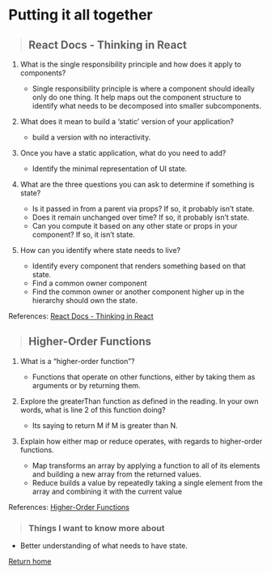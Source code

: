 # Putting it all together

> ## React Docs - Thinking in React

1. What is the single responsibility principle and how does it apply to components?
   * Single responsibility principle is where a component should ideally only do one thing. It help maps out the component structure to identify what needs to be decomposed into smaller subcomponents.

2. What does it mean to build a ‘static’ version of your application?
   * build a version with no interactivity.

3. Once you have a static application, what do you need to add?
   * Identify the minimal representation of UI state.

4. What are the three questions you can ask to determine if something is state?
   * Is it passed in from a parent via props? If so, it probably isn’t state.
   * Does it remain unchanged over time? If so, it probably isn’t state.
   * Can you compute it based on any other state or props in your component? If so, it isn’t state.

5. How can you identify where state needs to live?
   * Identify every component that renders something based on that state.
   * Find a common owner component
   * Find the common owner or another component higher up in the hierarchy should own the state.

References:
[React Docs - Thinking in React](https://reactjs.org/docs/thinking-in-react.html)

> ## Higher-Order Functions

1. What is a “higher-order function”?
   * Functions that operate on other functions, either by taking them as arguments or by returning them.

2. Explore the greaterThan function as defined in the reading. In your own words, what is line 2 of this function doing?
   * Its saying to return M if M is greater than N.

3. Explain how either map or reduce operates, with regards to higher-order functions.
   * Map transforms an array by applying a function to all of its elements and building a new array from the returned values.
   * Reduce builds a value by repeatedly taking a single element from the array and combining it with the current value

References:
[Higher-Order Functions](https://eloquentjavascript.net/05_higher_order.html#h_xxCc98lOBK)

> ### Things I want to know more about

* Better understanding of what needs to have state.


[Return home](../README.md)
